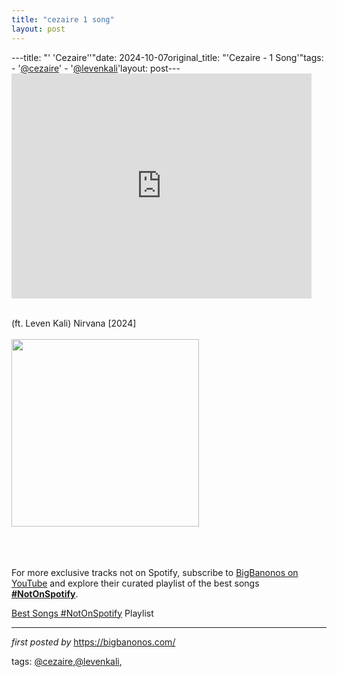 ```yaml
---
title: "cezaire 1 song"
layout: post
---
```

---title: "' 'Cezaire''"date: 2024-10-07original_title: "'Cezaire - 1 Song'"tags:  - '[@cezaire](/tags/cezaire/)'  - '[@levenkali](/tags/levenkali/)'layout: post---<iframe frameborder="0" height="360" src="https://youtube.com/embed/YmOAhdvA1wE?si=4748FFJGMistVOLU" width="480"></iframe><div><br /></div><div>(ft. Leven Kali) Nirvana [2024]</div><div><br /></div><div class="separator" ><a href="https://i.scdn.co/image/ab67616d00001e028fd0758f475057c775a40025" imageanchor="1"><img border="0" data-original-height="300" data-original-width="300" height="300" src="https://i.scdn.co/image/ab67616d00001e028fd0758f475057c775a40025" width="300" /></a></div><br /><div><br /></div><div><br /></div><!--Subscribe and Playlist Links--><div>    <p>For more exclusive tracks not on Spotify, subscribe to <a href="https://www.youtube.com/[@BigBanonos](/tags/BigBanonos/)" target="_blank">BigBanonos on YouTube</a> and explore their curated playlist of the best songs <strong>[#NotOnSpotify](/tags/NotOnSpotify/)</strong>.</p>    <p><a href="https://www.youtube.com/playlist?list=PLtuNtuTatqI0kFahUCbtbfenC_ET5O_tr" target="_blank">Best Songs [#NotOnSpotify](/tags/NotOnSpotify/) Playlist<br /></a></p></div><hr /><p><em>first posted by</em> <a href="https://bigbanonos.com/" rel="noopener" target="_new">https://bigbanonos.com/</a></p><p>tags: [@cezaire](/tags/cezaire/),[@levenkali](/tags/levenkali/),</p>